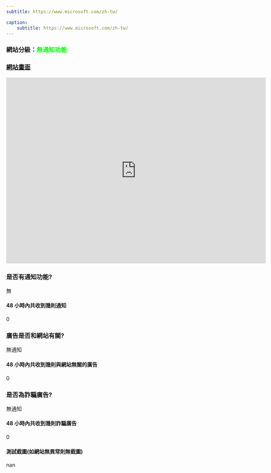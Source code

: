```yaml
---
subtitle: https://www.microsoft.com/zh-tw/

caption:
	subtitle: https://www.microsoft.com/zh-tw/
---
```


<h3>網站分級：<font color="#00FF00">無通知功能</font></h3>

### [網站畫面](https://www.microsoft.com/zh-tw/)
<embed src="https://web.archive.org/web/https://www.microsoft.com/zh-tw/" style="width:700px; height: 500px;">

### 是否有通知功能?
無

#### 48 小時內共收到幾則通知
0

### 廣告是否和網站有關?
無通知

#### 48 小時內共收到幾則與網站無關的廣告
0

### 是否為詐騙廣告?
無通知

#### 48 小時內共收到幾則詐騙廣告
0

#### 測試截圖(如網站無異常則無截圖)
nan

